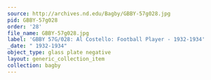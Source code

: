 ```yaml
---
source: http://archives.nd.edu/Bagby/GBBY-57g028.jpg
pid: GBBY-57g028
order: '28'
file_name: GBBY-57g028.jpg
label: 'GBBY 57G/028: Al Costello: Football Player - 1932-1934'
_date: " 1932-1934"
object_type: glass plate negative
layout: generic_collection_item
collection: bagby
---
```

